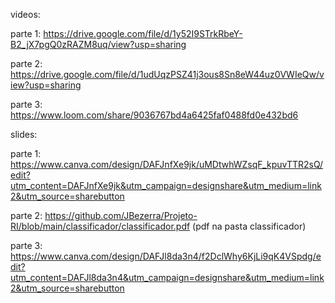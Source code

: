 videos:


parte 1: https://drive.google.com/file/d/1y52I9STrkRbeY-B2_jX7pgQ0zRAZM8uq/view?usp=sharing

parte 2: https://drive.google.com/file/d/1udUqzPSZ41j3ous8Sn8eW44uz0VWIeQw/view?usp=sharing

parte 3: https://www.loom.com/share/9036767bd4a6425faf0488fd0e432bd6


slides:

parte 1: https://www.canva.com/design/DAFJnfXe9jk/uMDtwhWZsqF_kpuvTTR2sQ/edit?utm_content=DAFJnfXe9jk&utm_campaign=designshare&utm_medium=link2&utm_source=sharebutton

parte 2: https://github.com/JBezerra/Projeto-RI/blob/main/classificador/classificador.pdf
(pdf na pasta classificador)

parte 3: https://www.canva.com/design/DAFJl8da3n4/f2DclWhy6KjLi9qK4VSpdg/edit?utm_content=DAFJl8da3n4&utm_campaign=designshare&utm_medium=link2&utm_source=sharebutton



